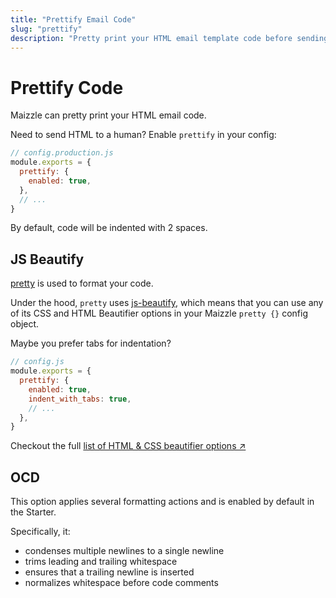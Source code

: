 ```yaml
---
title: "Prettify Email Code"
slug: "prettify"
description: "Pretty print your HTML email template code before sending it to a colleague or a client"
---
```


# Prettify Code

Maizzle can pretty print your HTML email code.

Need to send HTML to a human? Enable `prettify` in your config:

```js
// config.production.js
module.exports = {
  prettify: {
    enabled: true,
  },
  // ...
}
```

By default, code will be indented with 2 spaces.

## JS Beautify

[pretty](https://www.npmjs.com/package/pretty) is used to format your code.

Under the hood, `pretty` uses [js-beautify](https://www.npmjs.com/package/js-beautify), which means that you can use any of its CSS and HTML Beautifier options in your Maizzle `pretty {}` config object.

Maybe you prefer tabs for indentation?

```js
// config.js
module.exports = {
  prettify: {
    enabled: true,
    indent_with_tabs: true,
    // ...
  },
}
```

Checkout the full [list of HTML & CSS beautifier options &nearr;](https://www.npmjs.com/package/js-beautify#css--html)

## OCD

This option applies several formatting actions and is enabled by default in the Starter. 

Specifically, it:

- condenses multiple newlines to a single newline
- trims leading and trailing whitespace
- ensures that a trailing newline is inserted
- normalizes whitespace before code comments
